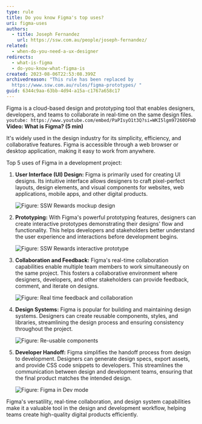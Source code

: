 ```yaml
---
type: rule
title: Do you know Figma's top uses?
uri: figma-uses
authors:
  - title: Joseph Fernandez
    url: https://ssw.com.au/people/joseph-fernandez/
related:
  - when-do-you-need-a-ux-designer
redirects:
  - what-is-figma
  - do-you-know-what-figma-is
created: 2023-08-06T22:53:08.399Z
archivedreason: "This rule has been replaced by
  https://www.ssw.com.au/rules/figma-prototypes/ "
guid: 6344c9aa-63bb-4d94-a15a-c1767a658c17
---
```

Figma is a cloud-based design and prototyping tool that enables designers, developers, and teams to collaborate in real-time on the same design files. 
`youtube: https://www.youtube.com/embed/PaPIsyO1t3Q?si=WKI5lgm97260OFmD`
**Video: What is Figma? (5 min)**

It's widely used in the design industry for its simplicity, efficiency, and collaborative features. Figma is accessible through a web browser or desktop application, making it easy to work from anywhere.

Top 5 uses of Figma in a development project:

1. **User Interface (UI) Design:** Figma is primarily used for creating UI designs. Its intuitive interface allows designers to craft pixel-perfect layouts, design elements, and visual components for websites, web applications, mobile apps, and other digital products.

   ![Figure: SSW Rewards mockup design](ssw-rewards-mobile-app.jpg)
2. **Prototyping:** With Figma's powerful prototyping features, designers can create interactive prototypes demonstrating their designs' flow and functionality. This helps developers and stakeholders better understand the user experience and interactions before development begins.

   ![Figure: SSW Rewards interactive prototype](ezgif-3-220f996149.gif)
3. **Collaboration and Feedback:** Figma's real-time collaboration capabilities enable multiple team members to work simultaneously on the same project. This fosters a collaborative environment where designers, developers, and other stakeholders can provide feedback, comment, and iterate on designs.

   ![Figure: Real time feedback and collaboration](real-time-collaboration.jpg)


4. **Design Systems:** Figma is popular for building and maintaining design systems. Designers can create reusable components, styles, and libraries, streamlining the design process and ensuring consistency throughout the project.

   ![Figure: Re-usable components](components.jpg)
5. **Developer Handoff:** Figma simplifies the handoff process from design to development. Designers can generate design specs, export assets, and provide CSS code snippets to developers. This streamlines the communication between design and development teams, ensuring that the final product matches the intended design.

   ![Figure: Figma in Dev mode](figma-css-dev-mode.jpg)

Figma's versatility, real-time collaboration, and design system capabilities make it a valuable tool in the design and development workflow, helping teams create high-quality digital products efficiently.
